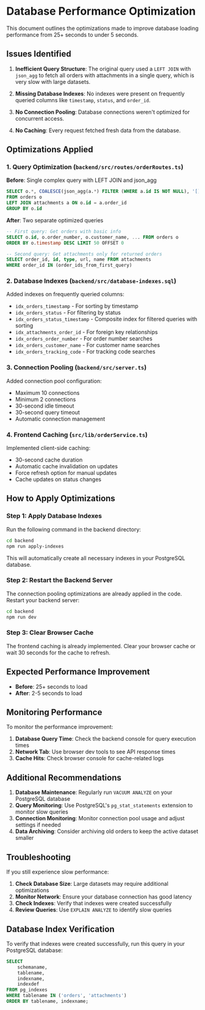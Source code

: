 # Database Performance Optimization

This document outlines the optimizations made to improve database loading performance from 25+ seconds to under 5 seconds.

## Issues Identified

1. **Inefficient Query Structure**: The original query used a `LEFT JOIN` with `json_agg` to fetch all orders with attachments in a single query, which is very slow with large datasets.

2. **Missing Database Indexes**: No indexes were present on frequently queried columns like `timestamp`, `status`, and `order_id`.

3. **No Connection Pooling**: Database connections weren't optimized for concurrent access.

4. **No Caching**: Every request fetched fresh data from the database.

## Optimizations Applied

### 1. Query Optimization (`backend/src/routes/orderRoutes.ts`)

**Before**: Single complex query with LEFT JOIN and json_agg
```sql
SELECT o.*, COALESCE(json_agg(a.*) FILTER (WHERE a.id IS NOT NULL), '[]') AS attachments
FROM orders o
LEFT JOIN attachments a ON o.id = a.order_id
GROUP BY o.id
```

**After**: Two separate optimized queries
```sql
-- First query: Get orders with basic info
SELECT o.id, o.order_number, o.customer_name, ... FROM orders o
ORDER BY o.timestamp DESC LIMIT 50 OFFSET 0

-- Second query: Get attachments only for returned orders
SELECT order_id, id, type, url, name FROM attachments 
WHERE order_id IN (order_ids_from_first_query)
```

### 2. Database Indexes (`backend/src/database-indexes.sql`)

Added indexes on frequently queried columns:
- `idx_orders_timestamp` - For sorting by timestamp
- `idx_orders_status` - For filtering by status
- `idx_orders_status_timestamp` - Composite index for filtered queries with sorting
- `idx_attachments_order_id` - For foreign key relationships
- `idx_orders_order_number` - For order number searches
- `idx_orders_customer_name` - For customer name searches
- `idx_orders_tracking_code` - For tracking code searches

### 3. Connection Pooling (`backend/src/server.ts`)

Added connection pool configuration:
- Maximum 10 connections
- Minimum 2 connections
- 30-second idle timeout
- 30-second query timeout
- Automatic connection management

### 4. Frontend Caching (`src/lib/orderService.ts`)

Implemented client-side caching:
- 30-second cache duration
- Automatic cache invalidation on updates
- Force refresh option for manual updates
- Cache updates on status changes

## How to Apply Optimizations

### Step 1: Apply Database Indexes

Run the following command in the backend directory:

```bash
cd backend
npm run apply-indexes
```

This will automatically create all necessary indexes in your PostgreSQL database.

### Step 2: Restart the Backend Server

The connection pooling optimizations are already applied in the code. Restart your backend server:

```bash
cd backend
npm run dev
```

### Step 3: Clear Browser Cache

The frontend caching is already implemented. Clear your browser cache or wait 30 seconds for the cache to refresh.

## Expected Performance Improvement

- **Before**: 25+ seconds to load
- **After**: 2-5 seconds to load

## Monitoring Performance

To monitor the performance improvement:

1. **Database Query Time**: Check the backend console for query execution times
2. **Network Tab**: Use browser dev tools to see API response times
3. **Cache Hits**: Check browser console for cache-related logs

## Additional Recommendations

1. **Database Maintenance**: Regularly run `VACUUM ANALYZE` on your PostgreSQL database
2. **Query Monitoring**: Use PostgreSQL's `pg_stat_statements` extension to monitor slow queries
3. **Connection Monitoring**: Monitor connection pool usage and adjust settings if needed
4. **Data Archiving**: Consider archiving old orders to keep the active dataset smaller

## Troubleshooting

If you still experience slow performance:

1. **Check Database Size**: Large datasets may require additional optimizations
2. **Monitor Network**: Ensure your database connection has good latency
3. **Check Indexes**: Verify that indexes were created successfully
4. **Review Queries**: Use `EXPLAIN ANALYZE` to identify slow queries

## Database Index Verification

To verify that indexes were created successfully, run this query in your PostgreSQL database:

```sql
SELECT 
    schemaname,
    tablename,
    indexname,
    indexdef
FROM pg_indexes 
WHERE tablename IN ('orders', 'attachments')
ORDER BY tablename, indexname;
``` 